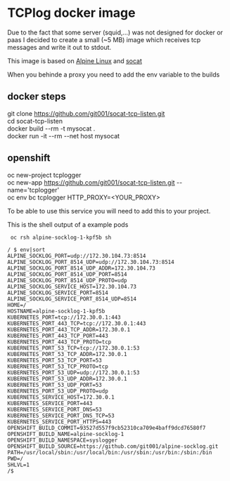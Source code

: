 # TCPlog docker image

Due to the fact that some server (squid,...) was not designed for docker or paas I decided to create a small (~5 MB) image which receives tcp messages and write it out to stdout.

This image is based on [Alpine Linux][ac11addb] and [socat][022939b2]

  [ac11addb]: https://www.alpinelinux.org/ "Alpine Linux"
  [022939b2]: http://www.dest-unreach.org/socat/ "socat"
  
When you behinde a proxy you need to add the env variable to the builds

## docker steps

git clone https://github.com/git001/socat-tcp-listen.git  
cd socat-tcp-listen  
docker build --rm -t mysocat .  
docker run -it --rm --net host mysocat  

## openshift

oc new-project tcplogger  
oc new-app https://github.com/git001/socat-tcp-listen.git --name='tcplogger'  
oc env bc tcplogger HTTP_PROXY=<YOUR_PROXY>  

To be able to use this service you will need to add this to your project.

This is the shell output of a example pods

``` oc rsh alpine-socklog-1-kpf5b sh```

```
/ $ env|sort
ALPINE_SOCKLOG_PORT=udp://172.30.104.73:8514
ALPINE_SOCKLOG_PORT_8514_UDP=udp://172.30.104.73:8514
ALPINE_SOCKLOG_PORT_8514_UDP_ADDR=172.30.104.73
ALPINE_SOCKLOG_PORT_8514_UDP_PORT=8514
ALPINE_SOCKLOG_PORT_8514_UDP_PROTO=udp
ALPINE_SOCKLOG_SERVICE_HOST=172.30.104.73
ALPINE_SOCKLOG_SERVICE_PORT=8514
ALPINE_SOCKLOG_SERVICE_PORT_8514_UDP=8514
HOME=/
HOSTNAME=alpine-socklog-1-kpf5b
KUBERNETES_PORT=tcp://172.30.0.1:443
KUBERNETES_PORT_443_TCP=tcp://172.30.0.1:443
KUBERNETES_PORT_443_TCP_ADDR=172.30.0.1
KUBERNETES_PORT_443_TCP_PORT=443
KUBERNETES_PORT_443_TCP_PROTO=tcp
KUBERNETES_PORT_53_TCP=tcp://172.30.0.1:53
KUBERNETES_PORT_53_TCP_ADDR=172.30.0.1
KUBERNETES_PORT_53_TCP_PORT=53
KUBERNETES_PORT_53_TCP_PROTO=tcp
KUBERNETES_PORT_53_UDP=udp://172.30.0.1:53
KUBERNETES_PORT_53_UDP_ADDR=172.30.0.1
KUBERNETES_PORT_53_UDP_PORT=53
KUBERNETES_PORT_53_UDP_PROTO=udp
KUBERNETES_SERVICE_HOST=172.30.0.1
KUBERNETES_SERVICE_PORT=443
KUBERNETES_SERVICE_PORT_DNS=53
KUBERNETES_SERVICE_PORT_DNS_TCP=53
KUBERNETES_SERVICE_PORT_HTTPS=443
OPENSHIFT_BUILD_COMMIT=93527d557f9cb52310ca709e4baff9dcd76580f7
OPENSHIFT_BUILD_NAME=alpine-socklog-1
OPENSHIFT_BUILD_NAMESPACE=syslogger
OPENSHIFT_BUILD_SOURCE=https://github.com/git001/alpine-socklog.git
PATH=/usr/local/sbin:/usr/local/bin:/usr/sbin:/usr/bin:/sbin:/bin
PWD=/
SHLVL=1
/$
```

